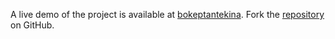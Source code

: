 A live demo of the project is available at [bokeptantekina](https://bokeptantekina.pages.dev).
Fork the [repository](https://github.com/jolk9110) on GitHub.